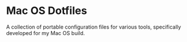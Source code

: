 # Mac OS Dotfiles

A collection of portable configuration files for various tools, specifically developed for my Mac OS build.
